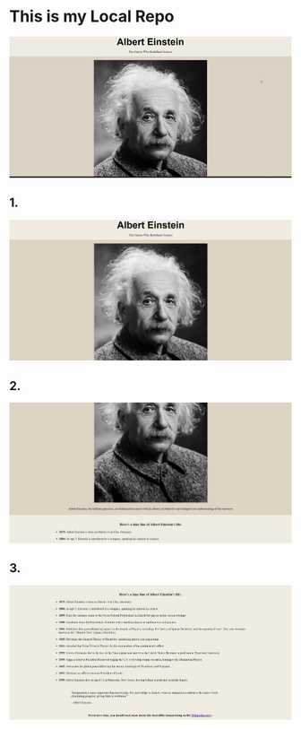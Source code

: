 # This is my Local Repo

![alt](https://github.com/codewithyashsoni/LocalRepo/blob/74c496d8e52b65e16ad8cbe0a3c71e5206cbeb4a/gif.gif)
## 1.
![alt](https://github.com/codewithyashsoni/LocalRepo/blob/74c496d8e52b65e16ad8cbe0a3c71e5206cbeb4a/1.png)
## 2.
![alt](https://github.com/codewithyashsoni/LocalRepo/blob/74c496d8e52b65e16ad8cbe0a3c71e5206cbeb4a/2.png)
## 3.
![alt](https://github.com/codewithyashsoni/LocalRepo/blob/74c496d8e52b65e16ad8cbe0a3c71e5206cbeb4a/3.png)